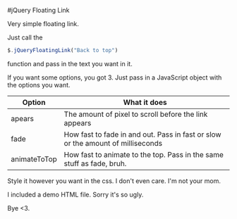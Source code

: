 #jQuery Floating Link

Very simple floating link. 

Just call the 

```javascript
$.jQueryFloatingLink("Back to top")
``` 

function and pass in the text you want in it.

If you want some options, you got 3. Just pass in a JavaScript object with the options you want.

| Option       | What it does                                                                    |
| ------------ | ------------------------------------------------------------------------------- |
| apears       | The amount of pixel to scroll before the link appears                           |
| fade         | How fast to fade in and out. Pass in fast or slow or the amount of milliseconds |
| animateToTop | How fast to animate to the top. Pass in the same stuff as fade, bruh.           |

Style it however you want in the css. I don't even care. I'm not your mom.

I included a demo HTML file. Sorry it's so ugly.
 
Bye <3.